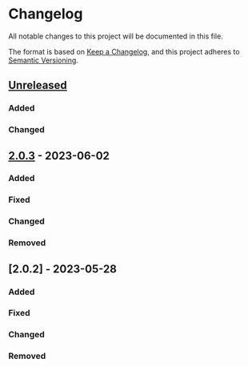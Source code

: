 # Changelog

All notable changes to this project will be documented in this file.

The format is based on [Keep a Changelog](https://keepachangelog.com/en/1.0.0/),
and this project adheres to [Semantic Versioning](https://semver.org/spec/v2.0.0.html).

## [Unreleased]

### Added

### Changed

## [2.0.3] - 2023-06-02

### Added

### Fixed

### Changed

### Removed

## [2.0.2] - 2023-05-28

### Added

### Fixed

### Changed

### Removed


[unreleased]: https://gitlab.com/shijl0925/python-sonarqube-pro-api/-/compare/2.0.3...HEAD
[2.0.3]: https://github.com/shijl0925/python-sonarqube-api/compare/2.0.2...2.0.3
